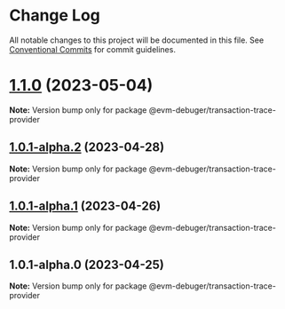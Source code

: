 # Change Log

All notable changes to this project will be documented in this file.
See [Conventional Commits](https://conventionalcommits.org) for commit guidelines.

# [1.1.0](https://github.com/awslabs/aws-sam-cli/compare/@evm-debuger/transaction-trace-provider@1.0.1-alpha.2...@evm-debuger/transaction-trace-provider@1.1.0) (2023-05-04)

**Note:** Version bump only for package @evm-debuger/transaction-trace-provider

## [1.0.1-alpha.2](https://github.com/awslabs/aws-sam-cli/compare/@evm-debuger/transaction-trace-provider@1.0.1-alpha.1...@evm-debuger/transaction-trace-provider@1.0.1-alpha.2) (2023-04-28)

**Note:** Version bump only for package @evm-debuger/transaction-trace-provider

## [1.0.1-alpha.1](https://github.com/awslabs/aws-sam-cli/compare/@evm-debuger/transaction-trace-provider@1.0.1-alpha.0...@evm-debuger/transaction-trace-provider@1.0.1-alpha.1) (2023-04-26)

**Note:** Version bump only for package @evm-debuger/transaction-trace-provider

## 1.0.1-alpha.0 (2023-04-25)

**Note:** Version bump only for package @evm-debuger/transaction-trace-provider
